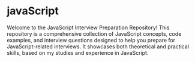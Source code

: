 # javaScript
Welcome to the JavaScript Interview Preparation Repository! This repository is a comprehensive collection of JavaScript concepts, code examples, and interview questions designed to help you prepare for JavaScript-related interviews. It showcases both theoretical and practical skills, based on my studies and experience in JavaScript.
